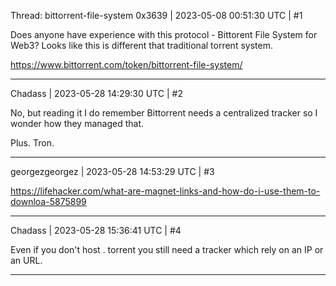 Thread: bittorrent-file-system
0x3639 | 2023-05-08 00:51:30 UTC | #1

Does anyone have experience with this protocol - Bittorent File System for Web3?   Looks like this is different that traditional torrent system.  

https://www.bittorrent.com/token/bittorrent-file-system/

-------------------------

Chadass | 2023-05-28 14:29:30 UTC | #2

No, but reading it I do remember Bittorrent needs a centralized tracker so I wonder how they managed that.

Plus. Tron.

-------------------------

georgezgeorgez | 2023-05-28 14:53:29 UTC | #3

https://lifehacker.com/what-are-magnet-links-and-how-do-i-use-them-to-downloa-5875899

-------------------------

Chadass | 2023-05-28 15:36:41 UTC | #4

Even if you don't host . torrent you still need a tracker which rely on an IP or an URL.

-------------------------

